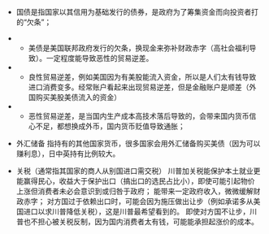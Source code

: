 - 国债是指国家以其信用为基础发行的债券，是政府为了筹集资金而向投资者打的“欠条”；

- - 美债是美国联邦政府发行的欠条，换现金来弥补财政赤字（高社会福利导致）。一定程度能导致恶性的贸易逆差。
- - 良性贸易逆差，例如美国因为有美股能流入资金，所以是人们太有钱导致进口消费变多。经常账户看起来出现贸易逆差，但是金融账户是顺差（外国购买美股美债流入的资金）
- - 恶性贸易逆差，是当国内生产成本高技术落后导致的，会带来国内货币信心不足，都想换成外币，国内货币贬值导致通胀；


- 外汇储备 指持有的其他国家货币，很多国家会用外汇储备购买美债（因为可以赚利息），日中英持有比例较大。


- 关税（通常指其国家的商人从别国进口需交税）
川普加关税能保护本土就业更能赢得民心，收益大于保护出口（搞出口的选民占比小），即使可能引起物价上涨但消费者未必会意识到或归咎于政府；
能带来一定政府收入，微微缓解财政赤字；
对方国过于依赖出口时，可能会因为施压做出让步（例如承诺多从美国进口以求川普降低关税），这是川普最希望看到的。
即使对方国不让步，川普也不担心被关税反制，因为国内消费者太有钱，可能能承担起涨价的成本。